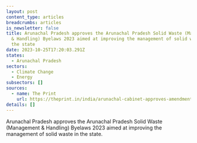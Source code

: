 ```yaml
---
layout: post
content_type: articles
breadcrumbs: articles
is_newsletter: false
title: Arunachal Pradesh approves the Arunachal Pradesh Solid Waste (Management
  & Handling) Byelaws 2023 aimed at improving the management of solid waste in
  the state
date: 2023-10-25T17:20:03.291Z
states:
  - Arunachal Pradesh
sectors:
  - Climate Change
  - Energy
subsectors: []
sources:
  - name: The Print
    url: https://theprint.in/india/arunachal-cabinet-approves-amendment-of-state-industrial-investment-policy/1809248/
details: []
---
```

Arunachal Pradesh approves the Arunachal Pradesh Solid Waste (Management & Handling) Byelaws 2023 aimed at improving the management of solid waste in the state.
